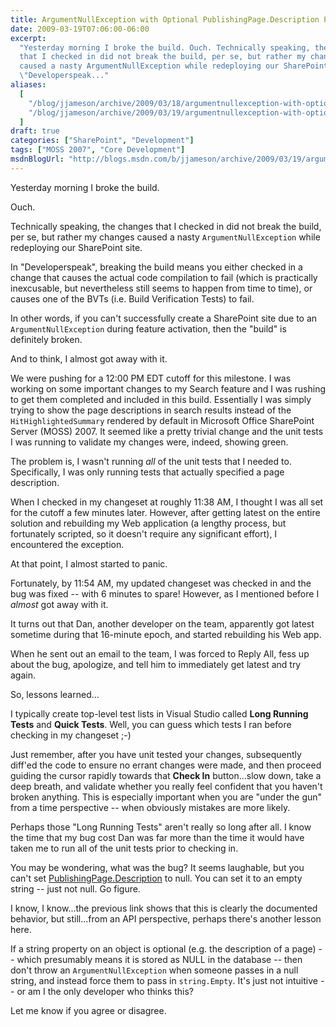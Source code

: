```yaml
---
title: ArgumentNullException with Optional PublishingPage.Description Property (with some thoughts on breaking the build, too)
date: 2009-03-19T07:06:00-06:00
excerpt:
  "Yesterday morning I broke the build. Ouch. Technically speaking, the changes
  that I checked in did not break the build, per se, but rather my changes
  caused a nasty ArgumentNullException while redeploying our SharePoint site. In
  \"Developerspeak..."
aliases:
  [
    "/blog/jjameson/archive/2009/03/18/argumentnullexception-with-optional-publishingpage-description-property-with-some-thoughts-on-breaking-the-build-too.aspx",
    "/blog/jjameson/archive/2009/03/19/argumentnullexception-with-optional-publishingpage-description-property-with-some-thoughts-on-breaking-the-build-too.aspx",
  ]
draft: true
categories: ["SharePoint", "Development"]
tags: ["MOSS 2007", "Core Development"]
msdnBlogUrl: "http://blogs.msdn.com/b/jjameson/archive/2009/03/19/argumentnullexception-with-optional-publishingpage-description-property-with-some-thoughts-on-breaking-the-build-too.aspx"
---
```


Yesterday morning I broke the build.

Ouch.

Technically speaking, the changes that I checked in did not break the build, per
se, but rather my changes caused a nasty `ArgumentNullException` while
redeploying our SharePoint site.

In "Developerspeak", breaking the build means you either checked in a change
that causes the actual code compilation to fail (which is practically
inexcusable, but nevertheless still seems to happen from time to time), or
causes one of the BVTs (i.e. Build Verification Tests) to fail.

In other words, if you can't successfully create a SharePoint site due to an
`ArgumentNullException` during feature activation, then the "build" is
definitely broken.

And to think, I almost got away with it.

We were pushing for a 12:00 PM EDT cutoff for this milestone. I was working on
some important changes to my Search feature and I was rushing to get them
completed and included in this build. Essentially I was simply trying to show
the page descriptions in search results instead of the `HitHighlightedSummary`
rendered by default in Microsoft Office SharePoint Server (MOSS) 2007. It seemed
like a pretty trivial change and the unit tests I was running to validate my
changes were, indeed, showing green.

The problem is, I wasn't running *all* of the unit tests that I needed to.
Specifically, I was only running tests that actually specified a page
description.

When I checked in my changeset at roughly 11:38 AM, I thought I was all set for
the cutoff a few minutes later. However, after getting latest on the entire
solution and rebuilding my Web application (a lengthy process, but fortunately
scripted, so it doesn't require any significant effort), I encountered the
exception.

At that point, I almost started to panic.

Fortunately, by 11:54 AM, my updated changeset was checked in and the bug was
fixed -- with 6 minutes to spare! However, as I mentioned before I *almost* got
away with it.

It turns out that Dan, another developer on the team, apparently got latest
sometime during that 16-minute epoch, and started rebuilding his Web app.

When he sent out an email to the team, I was forced to Reply All, fess up about
the bug, apologize, and tell him to immediately get latest and try again.

So, lessons learned...

I typically create top-level test lists in Visual Studio called **Long Running
Tests** and **Quick Tests**. Well, you can guess which tests I ran before
checking in my changeset ;-)

Just remember, after you have unit tested your changes, subsequently diff'ed the
code to ensure no errant changes were made, and then proceed guiding the cursor
rapidly towards that **Check In** button...slow down, take a deep breath, and
validate whether you really feel confident that you haven't broken anything.
This is especially important when you are "under the gun" from a time
perspective -- when obviously mistakes are more likely.

Perhaps those "Long Running Tests" aren't really so long after all. I know the
time that my bug cost Dan was far more than the time it would have taken me to
run all of the unit tests prior to checking in.

You may be wondering, what was the bug? It seems laughable, but you can't set
[PublishingPage.Description](http://msdn.microsoft.com/en-us/library/microsoft.sharepoint.publishing.publishingpage.description.aspx)
to null. You can set it to an empty string -- just not null. Go figure.

I know, I know...the previous link shows that this is clearly the documented
behavior, but still...from an API perspective, perhaps there's another lesson
here.

If a string property on an object is optional (e.g. the description of a page)
-- which presumably means it is stored as NULL in the database -- then don't
throw an `ArgumentNullException` when someone passes in a null string, and
instead force them to pass in `string.Empty`. It's just not intuitive -- or am I
the only developer who thinks this?

Let me know if you agree or disagree.

